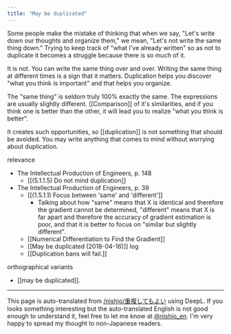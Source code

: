 ```yaml
---
title: "May be duplicated"
---
```


Some people make the mistake of thinking that when we say, "Let's write down our thoughts and organize them," we mean, "Let's not write the same thing down."
Trying to keep track of "what I've already written" so as not to duplicate it becomes a struggle because there is so much of it.

It is not. You can write the same thing over and over.
Writing the same thing at different times is a sign that it matters.
Duplication helps you discover "what you think is important" and that helps you organize.

The "same thing" is seldom truly 100% exactly the same.
The expressions are usually slightly different.
[[Comparison]] of it's similarities, and if you think one is better than the other, it will lead you to realize "what you think is better".

It creates such opportunities, so [[duplication]] is not something that should be avoided.
You may write anything that comes to mind without worrying about duplication.

relevance
- The Intellectual Production of Engineers, p. 148
    - [[(5.1.1.5) Do not mind duplication]]
- The Intellectual Production of Engineers, p. 39
    - [[(1.5.1.1) Focus between 'same' and 'different']]
        - Talking about how "same" means that X is identical and therefore the gradient cannot be determined, "different" means that X is far apart and therefore the accuracy of gradient estimation is poor, and that it is better to focus on "similar but slightly different".
    - [[Numerical Differentiation to Find the Gradient]]
    - [[May be duplicated (2018-04-16)]] log
    - [[Duplication bans will fail.]]

orthographical variants
- [[may be duplicated]].

---
This page is auto-translated from [/nishio/重複してもよい](https://scrapbox.io/nishio/重複してもよい) using DeepL. If you looks something interesting but the auto-translated English is not good enough to understand it, feel free to let me know at [@nishio_en](https://twitter.com/nishio_en). I'm very happy to spread my thought to non-Japanese readers.